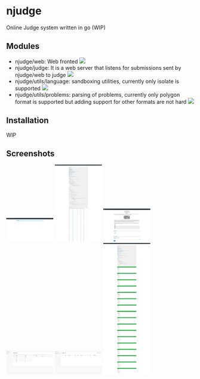 # njudge

Online Judge system written in go (WIP)

## Modules
* njudge/web: Web fronted [![](https://godoc.org/github.com/mraron/njudge/web?status.svg)](http://godoc.org/github.com/mraron/njudge/web)
* njudge/judge: It is a web server that listens for submissions sent by njudge/web to judge [![](https://godoc.org/github.com/mraron/njudge/judge?status.svg)](http://godoc.org/github.com/mraron/njudge/judge)
* njudge/utils/language: sandboxing utilities, currently only isolate is supported [![](https://godoc.org/github.com/mraron/njudge/utils/language?status.svg)](http://godoc.org/github.com/mraron/njudge/utils/language)
* njudge/utils/problems: parsing of problems, currently only polygon format is supported but adding support for other formats are not hard [![](https://godoc.org/github.com/mraron/njudge/utils/problems?status.svg)](https://godoc.org/github.com/mraron/njudge/utils/problems)

## Installation

WIP

## Screenshots
<img src="https://raw.githubusercontent.com/mraron/assets/master/njudge/1.png" width="25%" height="25%">
<img src="https://raw.githubusercontent.com/mraron/assets/master/njudge/2.png" width="25%" height="25%">
<img src="https://raw.githubusercontent.com/mraron/assets/master/njudge/3.png" width="25%" height="25%">
<img src="https://raw.githubusercontent.com/mraron/assets/master/njudge/4.png" width="25%" height="25%">
<img src="https://raw.githubusercontent.com/mraron/assets/master/njudge/5.png" width="25%" height="25%">
<img src="https://raw.githubusercontent.com/mraron/assets/master/njudge/6.png" width="25%" height="25%">

